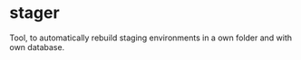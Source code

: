# stager
Tool, to automatically rebuild staging environments in a own folder and with own database.
